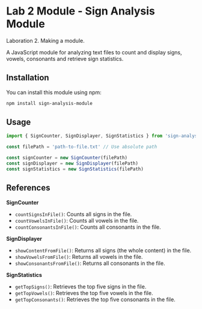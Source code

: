 # Lab 2 Module - Sign Analysis Module
Laboration 2. Making a module.

A JavaScript module for analyzing text files to count and display signs, vowels, consonants and retrieve sign statistics.

## Installation

You can install this module using npm:

```bash
npm install sign-analysis-module
```

## Usage

```javascript
import { SignCounter, SignDisplayer, SignStatistics } from 'sign-analysis-module'

const filePath = 'path-to-file.txt' // Use absolute path

const signCounter = new SignCounter(filePath)
const signDisplayer = new SignDisplayer(filePath)
const signStatistics = new SignStatistics(filePath)

```

## References

**SignCounter**
- `countSignsInFile()`: Counts all signs in the file.
- `countVowelsInFile()`: Counts all vowels in the file.
- `countConsonantsInFile()`: Counts all consonants in the file.

**SignDisplayer**
- `showContentFromFile()`: Returns all signs (the whole content) in the file.
- `showVowelsFromFile()`: Returns all vowels in the file.
- `showConsonantsFromFile()`: Returns all consonants in the file.

**SignStatistics**
- `getTopSigns()`: Retrieves the top five signs in the file.
- `getTopVowels()`: Retrieves the top five vowels in the file.
- `getTopConsonants()`: Retrieves the top five consonants in the file.
